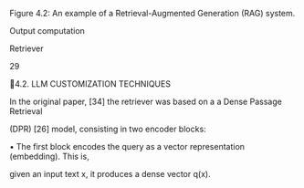 Figure 4.2: An example of a Retrieval-Augmented Generation (RAG) system.

Output computation

Retriever

29

4.2. LLM CUSTOMIZATION TECHNIQUES

In the original paper, [34] the retriever was based on a a Dense Passage Retrieval

(DPR) [26] model, consisting in two encoder blocks:

• The first block encodes the query as a vector representation (embedding). This is,

given an input text x, it produces a dense vector q(x).